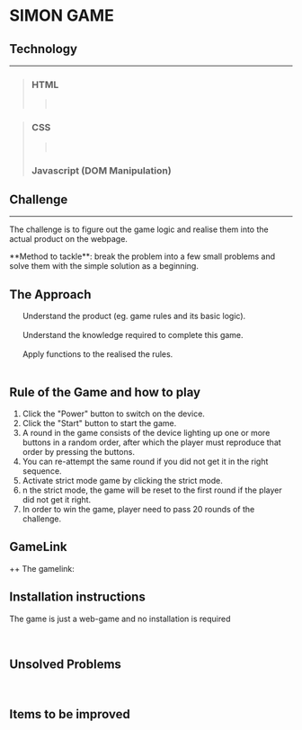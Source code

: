 # SIMON GAME

## Technology

<hr>

> ### HTML
>
> > <br/>

> ### CSS
>
> > <br/>
>
> ### Javascript (DOM Manipulation)

## Challenge

<hr>

</p>The challenge is to figure out the game logic and realise them into the actual product on the webpage.</p>
<p>**Method to tackle**: break the problem into a few small problems and solve them with the simple solution as a beginning.</p>

## The Approach

</hr>
&nbsp &nbsp &nbsp Understand the product (eg. game rules and its basic logic).
</br>
</br>
&nbsp &nbsp &nbsp Understand the knowledge required to complete this game.
</br>
</br>
&nbsp &nbsp &nbsp Apply functions to the realised the rules.
</br>
</br>

## Rule of the Game and how to play

</hr>

1. Click the "Power" button to switch on the device.
   </br>
2. Click the "Start" button to start the game.
   </br>
3. A round in the game consists of the device lighting up one or more buttons in a random order, after which the player must reproduce that order by pressing the buttons.
   </br>
4. You can re-attempt the same round if you did not get it in the right sequence.
   </br>
5. Activate strict mode game by clicking the strict mode.
   </br>
6. n the strict mode, the game will be reset to the first round if the player did not get it right.</br>
7. In order to win the game, player need to pass 20 rounds of the challenge.

## GameLink

</hr>
++  The gamelink:

## Installation instructions

</hr>
The game is just a web-game and no installation is required</p>

</br>

## Unsolved Problems

</br>
</hr>

## Items to be improved

</br>
</br>
